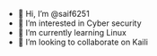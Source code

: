 - 👋 Hi, I’m @saif6251
- 👀 I’m interested in Cyber security
- 🌱 I’m currently learning Linux
- 💞️ I’m looking to collaborate on Kaili


<!---
saif6251/saif6251 is a ✨ special ✨ repository because its `README.md` (this file) appears on your GitHub profile.
You can click the Preview link to take a look at your changes.
--->
